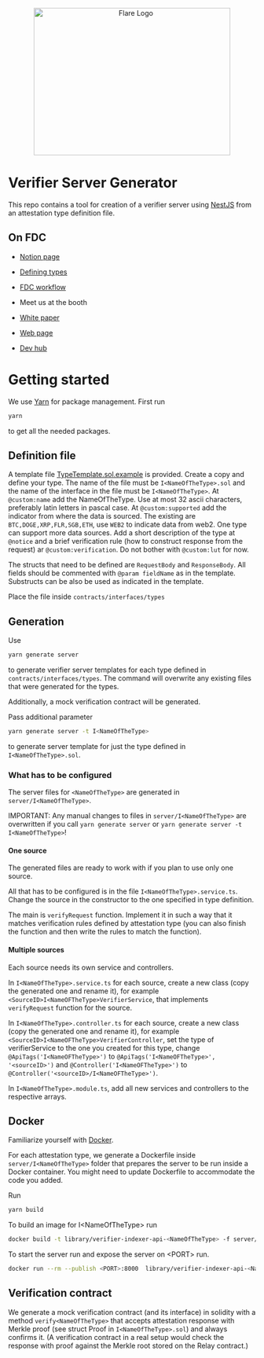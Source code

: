 <p align="center">
  <a href="https://flare.network/" target="blank"><img src="https://flare.network/wp-content/uploads/Artboard-1-1.svg" width="400" height="300" alt="Flare Logo" /></a>
</p>

# Verifier Server Generator

This repo contains a tool for creation of a verifier server using [NestJS](https://nestjs.com/) from an attestation type definition file.

## On FDC

- [Notion page](https://www.notion.so/flare-network/Flare-Hackathon-Guide-Encode-London-3484db409c644f3289d29a9a3b73c7e5)

- [Defining types](/docs/DesigningTypes.md)

- [FDC workflow](/docs/IntegratingFDC.md)

- Meet us at the booth

- [White paper](https://flare.network/wp-content/uploads/FDC_WP_171024_02.pdf)

- [Web page](https://flare.network/)

- [Dev hub](https://dev.flare.network/)

# Getting started

We use [Yarn](https://yarnpkg.com/) for package management.
First run

```bash
yarn
```

to get all the needed packages.

## Definition file

A template file [TypeTemplate.sol.example](ITypeTemplate.sol.example) is provided.
Create a copy and define your type.
The name of the file must be `I<NameOfTheType>.sol` and the name of the interface in the file must be `I<NameOfTheType>`.
At `@custom:name` add the NameOfTheType.
Use at most 32 ascii characters, preferably latin letters in pascal case. At `@custom:supported` add the indicator from where the data is sourced. The existing are `BTC,DOGE,XRP,FLR,SGB,ETH`, use `WEB2` to indicate data from web2. One type can support more data sources.
Add a short description of the type at `@notice` and a brief verification rule (how to construct response from the request) ar `@custom:verification`.
Do not bother with `@custom:lut` for now.

The structs that need to be defined are `RequestBody` and `ResponseBody`.
All fields should be commented with `@param fieldName` as in the template.
Substructs can be also be used as indicated in the template.

Place the file inside `contracts/interfaces/types`

## Generation

Use

```bash
yarn generate server
```

to generate verifier server templates for each type defined in `contracts/interfaces/types`.
The command will overwrite any existing files that were generated for the types.

Additionally, a mock verification contract will be generated.

Pass additional parameter

```bash
yarn generate server -t I<NameOfTheType>
```

to generate server template for just the type defined in `I<NameOfTheType>.sol`.

### What has to be configured

The server files for `<NameOfTheType>` are generated in `server/I<NameOfTheType>`.

IMPORTANT: Any manual changes to files in `server/I<NameOfTheType>` are overwritten if you call
`yarn generate server` or `yarn generate server -t I<NameOfTheType>`!

#### One source

The generated files are ready to work with if you plan to use only one source.

All that has to be configured is in the file `I<NameOfTheType>.service.ts`.
Change the source in the constructor to the one specified in type definition.

The main is `verifyRequest` function.
Implement it in such a way that it matches verification rules defined by attestation type
(you can also finish the function and then write the rules to match the function).

#### Multiple sources

Each source needs its own service and controllers.

In `I<NameOfTheType>.service.ts` for each source, create a new class (copy the generated one and rename it), for example
`<SourceID>I<NameOFTheType>VerifierService`, that implements `verifyRequest` function for the source.

In `I<NameOfTheType>.controller.ts` for each source, create a new class (copy the generated one and rename it), for example
`<SourceID>I<NameOFTheType>VerifierController`, set the type of verifierService to the one you created for this type,
change
`@ApiTags('I<NameOFTheType>')` to `@ApiTags('I<NameOFTheType>', '<sourceID>')` and
`@Controller('I<NameOFTheType>')` to `@Controller('<sourceID>/I<NameOFTheType>')`.

In `I<NameOfTheType>.module.ts`, add all new services and controllers to the respective arrays.

## Docker

Familiarize yourself with [Docker](https://www.docker.com/).

For each attestation type, we generate a Dockerfile inside `server/I<NameOfTheType>` folder that prepares the server to be run inside a Docker container.
You might need to update Dockerfile to accommodate the code you added.

Run

```zsh
yarn build
```

To build an image for I\<NameOfTheType> run

```zsh
docker build -t library/verifier-indexer-api-<NameOfTheType> -f server/I<NameOfTheType>/Dockerfile .
```

To start the server run and expose the server on \<PORT> run.

```zsh
docker run --rm --publish <PORT>:8000  library/verifier-indexer-api-<NameOfTheType>
```

## Verification contract

We generate a mock verification contract (and its interface) in solidity with a method `verify<NameOfTheType>` that accepts attestation response with Merkle proof (see struct Proof in `I<NameOfTheType>.sol`) and always confirms it.
(A verification contract in a real setup would check the response with proof against the Merkle root stored on the Relay contract.)
